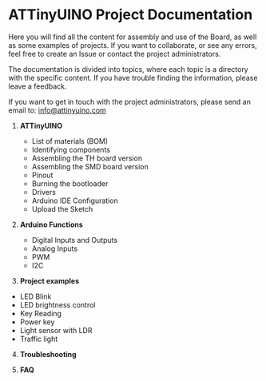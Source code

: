 # ATTinyUINO Project Documentation

Here you will find all the content for assembly and use of the Board, as well as some examples of projects. If you want to collaborate, or see any errors, feel free to create an Issue or contact the project administrators.

The documentation is divided into topics, where each topic is a directory with the specific content. If you have trouble finding the information, please leave a feedback.

If you want to get in touch with the project administrators, please send an email to: info@attinyuino.com

1. **ATTinyUINO**
	* List of materials (BOM)
	* Identifying components
	* Assembling the TH board version
	* Assembling the SMD board version
	* Pinout
	* Burning the bootloader
  	* Drivers
	* Arduino IDE Configuration
	* Upload the Sketch

2. **Arduino Functions**

	- Digital Inputs and Outputs
	- Analog Inputs
	- PWM
	- I2C

3. **Project examples**

- LED Blink
- LED brightness control
- Key Reading
- Power key
- Light sensor with LDR
- Traffic light

4. **Troubleshooting**

5. **FAQ**